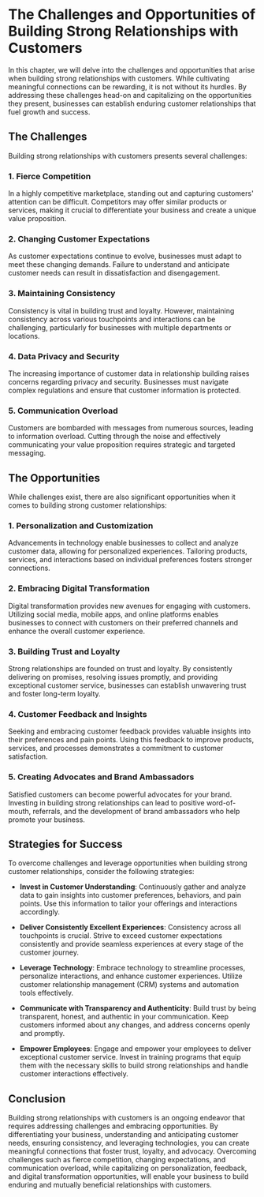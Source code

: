 The Challenges and Opportunities of Building Strong Relationships with Customers
=========================================================================================

In this chapter, we will delve into the challenges and opportunities that arise when building strong relationships with customers. While cultivating meaningful connections can be rewarding, it is not without its hurdles. By addressing these challenges head-on and capitalizing on the opportunities they present, businesses can establish enduring customer relationships that fuel growth and success.

The Challenges
--------------

Building strong relationships with customers presents several challenges:

### 1. **Fierce Competition**

In a highly competitive marketplace, standing out and capturing customers' attention can be difficult. Competitors may offer similar products or services, making it crucial to differentiate your business and create a unique value proposition.

### 2. **Changing Customer Expectations**

As customer expectations continue to evolve, businesses must adapt to meet these changing demands. Failure to understand and anticipate customer needs can result in dissatisfaction and disengagement.

### 3. **Maintaining Consistency**

Consistency is vital in building trust and loyalty. However, maintaining consistency across various touchpoints and interactions can be challenging, particularly for businesses with multiple departments or locations.

### 4. **Data Privacy and Security**

The increasing importance of customer data in relationship building raises concerns regarding privacy and security. Businesses must navigate complex regulations and ensure that customer information is protected.

### 5. **Communication Overload**

Customers are bombarded with messages from numerous sources, leading to information overload. Cutting through the noise and effectively communicating your value proposition requires strategic and targeted messaging.

The Opportunities
-----------------

While challenges exist, there are also significant opportunities when it comes to building strong customer relationships:

### 1. **Personalization and Customization**

Advancements in technology enable businesses to collect and analyze customer data, allowing for personalized experiences. Tailoring products, services, and interactions based on individual preferences fosters stronger connections.

### 2. **Embracing Digital Transformation**

Digital transformation provides new avenues for engaging with customers. Utilizing social media, mobile apps, and online platforms enables businesses to connect with customers on their preferred channels and enhance the overall customer experience.

### 3. **Building Trust and Loyalty**

Strong relationships are founded on trust and loyalty. By consistently delivering on promises, resolving issues promptly, and providing exceptional customer service, businesses can establish unwavering trust and foster long-term loyalty.

### 4. **Customer Feedback and Insights**

Seeking and embracing customer feedback provides valuable insights into their preferences and pain points. Using this feedback to improve products, services, and processes demonstrates a commitment to customer satisfaction.

### 5. **Creating Advocates and Brand Ambassadors**

Satisfied customers can become powerful advocates for your brand. Investing in building strong relationships can lead to positive word-of-mouth, referrals, and the development of brand ambassadors who help promote your business.

Strategies for Success
----------------------

To overcome challenges and leverage opportunities when building strong customer relationships, consider the following strategies:

* **Invest in Customer Understanding**: Continuously gather and analyze data to gain insights into customer preferences, behaviors, and pain points. Use this information to tailor your offerings and interactions accordingly.

* **Deliver Consistently Excellent Experiences**: Consistency across all touchpoints is crucial. Strive to exceed customer expectations consistently and provide seamless experiences at every stage of the customer journey.

* **Leverage Technology**: Embrace technology to streamline processes, personalize interactions, and enhance customer experiences. Utilize customer relationship management (CRM) systems and automation tools effectively.

* **Communicate with Transparency and Authenticity**: Build trust by being transparent, honest, and authentic in your communication. Keep customers informed about any changes, and address concerns openly and promptly.

* **Empower Employees**: Engage and empower your employees to deliver exceptional customer service. Invest in training programs that equip them with the necessary skills to build strong relationships and handle customer interactions effectively.

Conclusion
----------

Building strong relationships with customers is an ongoing endeavor that requires addressing challenges and embracing opportunities. By differentiating your business, understanding and anticipating customer needs, ensuring consistency, and leveraging technologies, you can create meaningful connections that foster trust, loyalty, and advocacy. Overcoming challenges such as fierce competition, changing expectations, and communication overload, while capitalizing on personalization, feedback, and digital transformation opportunities, will enable your business to build enduring and mutually beneficial relationships with customers.
